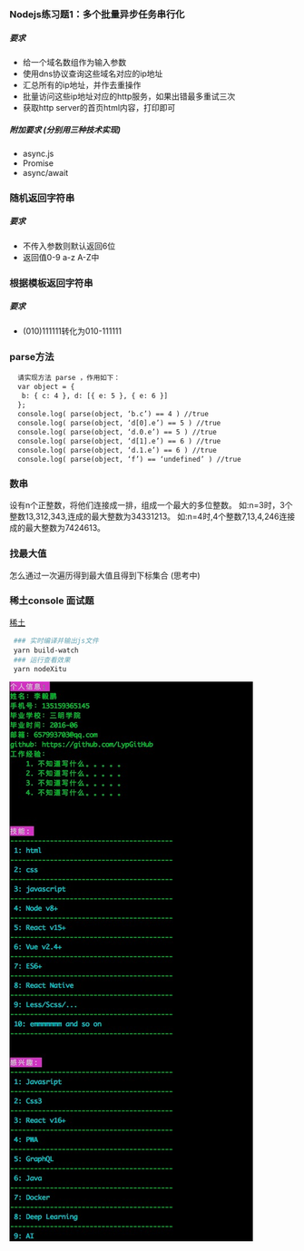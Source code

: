 ### Nodejs练习题1：多个批量异步任务串行化

##### 要求
- 给一个域名数组作为输入参数
- 使用dns协议查询这些域名对应的ip地址
- 汇总所有的ip地址，并作去重操作
- 批量访问这些ip地址对应的http服务，如果出错最多重试三次
- 获取http server的首页html内容，打印即可

##### 附加要求 (分别用三种技术实现)
- async.js
- Promise
- async/await


### 随机返回字符串

##### 要求
- 不传入参数则默认返回6位
- 返回值0-9 a-z A-Z中

### 根据模板返回字符串

##### 要求
- (010)111111转化为010-111111


### parse方法

```
  请实现方法 parse ，作用如下：
  var object = {
   b: { c: 4 }, d: [{ e: 5 }, { e: 6 }]
  };
  console.log( parse(object, ‘b.c’) == 4 ) //true
  console.log( parse(object, ‘d[0].e’) == 5 ) //true
  console.log( parse(object, ‘d.0.e’) == 5 ) //true
  console.log( parse(object, ‘d[1].e’) == 6 ) //true
  console.log( parse(object, ‘d.1.e’) == 6 ) //true
  console.log( parse(object, ‘f’) == ‘undefined’ ) //true

```

### 数串

设有n个正整数，将他们连接成一排，组成一个最大的多位整数。
如:n=3时，3个整数13,312,343,连成的最大整数为34331213。
如:n=4时,4个整数7,13,4,246连接成的最大整数为7424613。

### 找最大值

怎么通过一次遍历得到最大值且得到下标集合 (思考中)

### 稀土console 面试题
[稀土](https://juejin.im)

```bash
 ### 实时编译并输出js文件
 yarn build-watch
 ### 运行查看效果
 yarn nodeXitu
```

![答案](static/preview.png)
